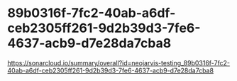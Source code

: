 # 89b0316f-7fc2-40ab-a6df-ceb2305ff261-9d2b39d3-7fe6-4637-acb9-d7e28da7cba8
https://sonarcloud.io/summary/overall?id=neojarvis-testing_89b0316f-7fc2-40ab-a6df-ceb2305ff261-9d2b39d3-7fe6-4637-acb9-d7e28da7cba8
